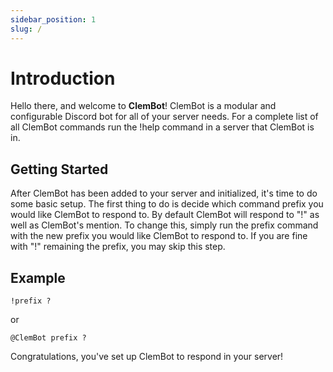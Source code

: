 ```yaml
---
sidebar_position: 1
slug: /
---
```


# Introduction

Hello there, and welcome to **ClemBot**! ClemBot is a modular and configurable Discord bot for all of your server needs. For a complete list of all ClemBot commands run the !help command in a server that ClemBot is in.

## Getting Started

After ClemBot has been added to your server and initialized, it's time to do some basic setup. The first thing to do is decide which command prefix you would like ClemBot to respond to. By default ClemBot will respond to "!" as well as ClemBot's mention. To change this, simply run the prefix command with the new prefix you would like ClemBot to respond to. If you are fine with "!" remaining the prefix, you may skip this step.



## Example
```
!prefix ?
```
or
```
@ClemBot prefix ?
```
Congratulations, you've set up ClemBot to respond in your server!
